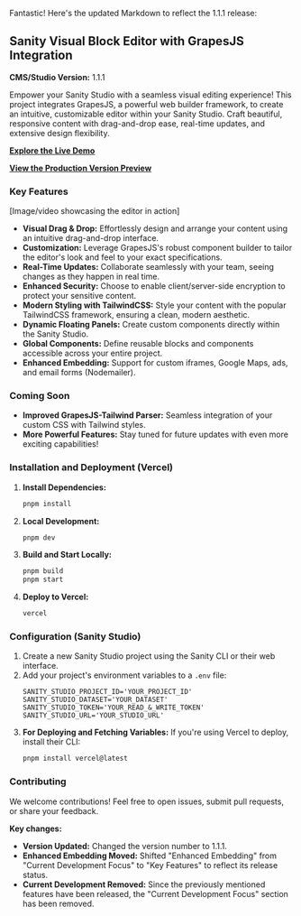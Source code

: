 Fantastic! Here's the updated Markdown to reflect the 1.1.1 release:

## Sanity Visual Block Editor with GrapesJS Integration

**CMS/Studio Version:** 1.1.1

Empower your Sanity Studio with a seamless visual editing experience! This project integrates GrapesJS, a powerful web builder framework, to create an intuitive, customizable editor within your Sanity Studio. Craft beautiful, responsive content with drag-and-drop ease, real-time updates, and extensive design flexibility.

[**Explore the Live Demo**](https://page-builder-front.vercel.app/)

[**View the Production Version Preview**](https://www.sebastianaanstad.com/project/sanity-custom-block-editor)

### Key Features

[Image/video showcasing the editor in action]

- **Visual Drag & Drop:** Effortlessly design and arrange your content using an intuitive drag-and-drop interface.
- **Customization:** Leverage GrapesJS's robust component builder to tailor the editor's look and feel to your exact specifications.
- **Real-Time Updates:** Collaborate seamlessly with your team, seeing changes as they happen in real time.
- **Enhanced Security:** Choose to enable client/server-side encryption to protect your sensitive content.
- **Modern Styling with TailwindCSS:** Style your content with the popular TailwindCSS framework, ensuring a clean, modern aesthetic.
- **Dynamic Floating Panels:** Create custom components directly within the Sanity Studio.
- **Global Components:** Define reusable blocks and components accessible across your entire project.
- **Enhanced Embedding:** Support for custom iframes, Google Maps, ads, and email forms (Nodemailer).

### Coming Soon

- **Improved GrapesJS-Tailwind Parser:** Seamless integration of your custom CSS with Tailwind styles.
- **More Powerful Features:** Stay tuned for future updates with even more exciting capabilities!

### Installation and Deployment (Vercel)

1. **Install Dependencies:**
   ```bash
   pnpm install
   ```
2. **Local Development:**

   ```bash
   pnpm dev
   ```

3. **Build and Start Locally:**

   ```bash
   pnpm build
   pnpm start
   ```

4. **Deploy to Vercel:**
   ```bash
   vercel
   ```

### Configuration (Sanity Studio)

1. Create a new Sanity Studio project using the Sanity CLI or their web interface.
2. Add your project's environment variables to a `.env` file:
   ```
   SANITY_STUDIO_PROJECT_ID='YOUR_PROJECT_ID'
   SANITY_STUDIO_DATASET='YOUR_DATASET'
   SANITY_STUDIO_TOKEN='YOUR_READ_&_WRITE_TOKEN'
   SANITY_STUDIO_URL='YOUR_STUDIO_URL'
   ```
3. **For Deploying and Fetching Variables:** If you're using Vercel to deploy, install their CLI:
   ```bash
   pnpm install vercel@latest
   ```

### Contributing

We welcome contributions! Feel free to open issues, submit pull requests, or share your feedback.

**Key changes:**

- **Version Updated:** Changed the version number to 1.1.1.
- **Enhanced Embedding Moved:** Shifted "Enhanced Embedding" from "Current Development Focus" to "Key Features" to reflect its release status.
- **Current Development Removed:** Since the previously mentioned features have been released, the "Current Development Focus" section has been removed.
